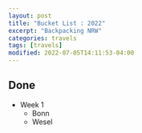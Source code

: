 ```yaml
---
layout: post
title: "Bucket List : 2022"
excerpt: "Backpacking NRW"
categories: travels
tags: [travels]
modified: 2022-07-05T14:11:53-04:00
---
```


## Done 

* Week 1 
  * Bonn
  * Wesel




